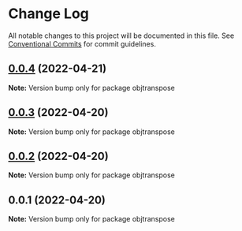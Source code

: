# Change Log

All notable changes to this project will be documented in this file.
See [Conventional Commits](https://conventionalcommits.org) for commit guidelines.

## [0.0.4](https://github.com/snomiao/js/compare/objtranspose@0.0.3...objtranspose@0.0.4) (2022-04-21)

**Note:** Version bump only for package objtranspose





## [0.0.3](https://github.com/snomiao/js/compare/objtranspose@0.0.2...objtranspose@0.0.3) (2022-04-20)

**Note:** Version bump only for package objtranspose

## [0.0.2](https://github.com/snomiao/js/compare/objtranspose@0.0.1...objtranspose@0.0.2) (2022-04-20)

**Note:** Version bump only for package objtranspose

## 0.0.1 (2022-04-20)

**Note:** Version bump only for package objtranspose
